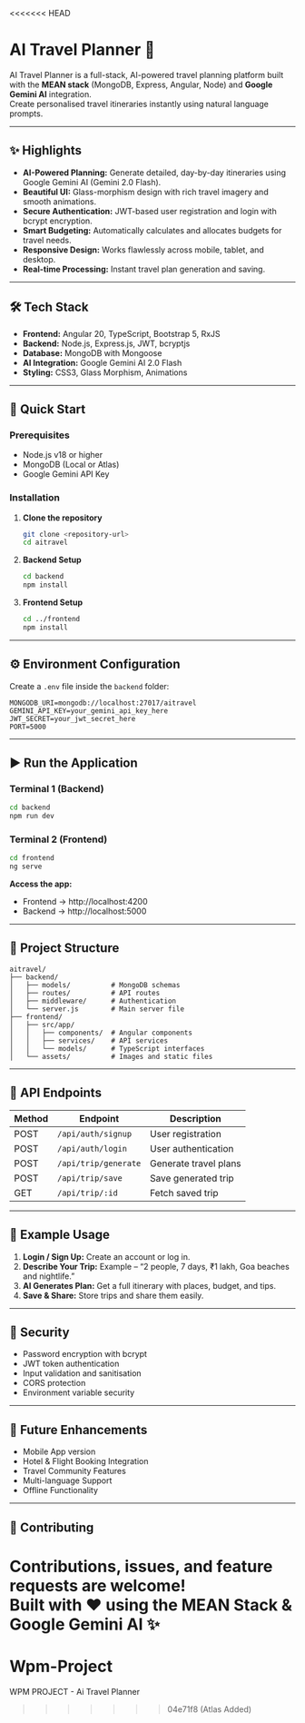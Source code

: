 <<<<<<< HEAD
# AI Travel Planner 🌴

AI Travel Planner is a full-stack, AI-powered travel planning platform built with the **MEAN stack** (MongoDB, Express, Angular, Node) and **Google Gemini AI** integration.  
Create personalised travel itineraries instantly using natural language prompts.

---

## ✨ Highlights

- **AI-Powered Planning:** Generate detailed, day-by-day itineraries using Google Gemini AI (Gemini 2.0 Flash).  
- **Beautiful UI:** Glass-morphism design with rich travel imagery and smooth animations.  
- **Secure Authentication:** JWT-based user registration and login with bcrypt encryption.  
- **Smart Budgeting:** Automatically calculates and allocates budgets for travel needs.  
- **Responsive Design:** Works flawlessly across mobile, tablet, and desktop.  
- **Real-time Processing:** Instant travel plan generation and saving.

---

## 🛠 Tech Stack

- **Frontend:** Angular 20, TypeScript, Bootstrap 5, RxJS  
- **Backend:** Node.js, Express.js, JWT, bcryptjs  
- **Database:** MongoDB with Mongoose  
- **AI Integration:** Google Gemini AI 2.0 Flash  
- **Styling:** CSS3, Glass Morphism, Animations  

---

## 🚀 Quick Start

### Prerequisites

- Node.js v18 or higher  
- MongoDB (Local or Atlas)  
- Google Gemini API Key  

### Installation

1. **Clone the repository**
   ```bash
   git clone <repository-url>
   cd aitravel
   ```

2. **Backend Setup**
   ```bash
   cd backend
   npm install
   ```

3. **Frontend Setup**
   ```bash
   cd ../frontend
   npm install
   ```

---

## ⚙️ Environment Configuration

Create a `.env` file inside the `backend` folder:

```env
MONGODB_URI=mongodb://localhost:27017/aitravel
GEMINI_API_KEY=your_gemini_api_key_here
JWT_SECRET=your_jwt_secret_here
PORT=5000
```

---

## ▶️ Run the Application

### Terminal 1 (Backend)
```bash
cd backend
npm run dev
```

### Terminal 2 (Frontend)
```bash
cd frontend
ng serve
```

**Access the app:**  
- Frontend → http://localhost:4200  
- Backend → http://localhost:5000  

---

## 📁 Project Structure

```
aitravel/
├── backend/
│   ├── models/          # MongoDB schemas
│   ├── routes/          # API routes
│   ├── middleware/      # Authentication
│   └── server.js        # Main server file
├── frontend/
│   ├── src/app/
│   │   ├── components/  # Angular components
│   │   ├── services/    # API services
│   │   └── models/      # TypeScript interfaces
│   └── assets/          # Images and static files
```

---

## 🔧 API Endpoints

| Method | Endpoint | Description |
|--------|-----------|-------------|
| POST | `/api/auth/signup` | User registration |
| POST | `/api/auth/login` | User authentication |
| POST | `/api/trip/generate` | Generate travel plans |
| POST | `/api/trip/save` | Save generated trip |
| GET  | `/api/trip/:id` | Fetch saved trip |

---

## 🧠 Example Usage

1. **Login / Sign Up:** Create an account or log in.  
2. **Describe Your Trip:** Example – “2 people, 7 days, ₹1 lakh, Goa beaches and nightlife.”  
3. **AI Generates Plan:** Get a full itinerary with places, budget, and tips.  
4. **Save & Share:** Store trips and share them easily.  

---

## 🔐 Security

- Password encryption with bcrypt  
- JWT token authentication  
- Input validation and sanitisation  
- CORS protection  
- Environment variable security  

---

## 🌟 Future Enhancements

- Mobile App version  
- Hotel & Flight Booking Integration  
- Travel Community Features  
- Multi-language Support  
- Offline Functionality  

---

## 🤝 Contributing

Contributions, issues, and feature requests are welcome!  
Built with ❤️ using the **MEAN Stack** & **Google Gemini AI** ✨
=======
# Wpm-Project
WPM PROJECT - Ai Travel Planner
>>>>>>> 04e71f8 (Atlas Added)
